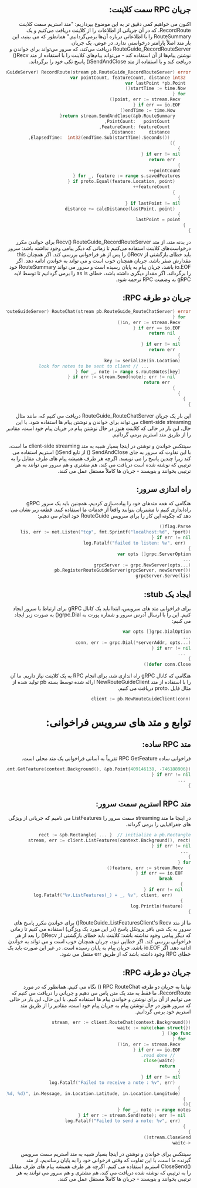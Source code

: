 <div dir="rtl">
<h2>
جریان RPC سمت کلاینت:
</h2>
اکنون می خواهیم کمی دقیق تر به این موضوع بپردازیم:
"متد استریم سمت کلاینت RecordRoute، که در آن جریانی از اطلاعات را از کلاینت دریافت می‌کنیم و یک RouteSummary را با اطلاعاتی درباره آن‌ها برمی‌گردانیم."
 همانطور که می بینید، این بار متد اصلاً پارامتر درخواستی ندارد. در عوض، یک جریان RouteGuide_RecordRouteServer دریافت می‌کند، که سرور می‌تواند برای خواندن و نوشتن پیام‌ها از آن استفاده کند - می‌تواند پیام‌های کلاینت را با استفاده از متد Recv()  دریافت کند و با استفاده از متد SendAndClose()  پاسخ تکی خود را برگرداند.

```go
func (s *routeGuideServer) RecordRoute(stream pb.RouteGuide_RecordRouteServer) error {
  var pointCount, featureCount, distance int32
  var lastPoint *pb.Point
  startTime := time.Now()
  for {
    point, err := stream.Recv()
    if err == io.EOF {
      endTime := time.Now()
      return stream.SendAndClose(&pb.RouteSummary{
        PointCount:   pointCount,
        FeatureCount: featureCount,
        Distance:     distance,
        ElapsedTime:  int32(endTime.Sub(startTime).Seconds()),
      })
    }
    if err != nil {
      return err
    }
    pointCount++
    for _, feature := range s.savedFeatures {
      if proto.Equal(feature.Location, point) {
        featureCount++
      }
    }
    if lastPoint != nil {
      distance += calcDistance(lastPoint, point)
    }
    lastPoint = point
  }
}
```
در بدنه متد، از متد Recv() RouteGuide_RecordRouteServer برای خواندن مکرر درخواست‌های کلاینت استفاده می‌کنیم تا زمانی که دیگر پیامی وجود نداشته باشد: سرور باید خطای بازگشتی از Recv() را پس از هر فراخوانی بررسی کند. اگر همچنان this مقدارش صفر باشد، جریان همچنان خوب است و می تواند به خواندن ادامه دهد. اگر io.EOF باشد، جریان پیام به پایان رسیده است و سرور می تواند RouteSummary خود را برگرداند. اگر مقدار دیگری داشته باشد، خطای as is  را برمی گردانیم تا توسط لایه gRPC به وضعیت RPC ترجمه شود.

<h2>
جریان دو طرفه RPC:
</h2>
 
```go
func (s *routeGuideServer) RouteChat(stream pb.RouteGuide_RouteChatServer) error {
  for {
    in, err := stream.Recv()
    if err == io.EOF {
      return nil
    }
    if err != nil {
      return err
    }
    key := serialize(in.Location)
                ... // look for notes to be sent to client
    for _, note := range s.routeNotes[key] {
      if err := stream.Send(note); err != nil {
        return err
      }
    }
  }
}
```
این بار یک جریان RouteGuide_RouteChatServer دریافت می کنیم که، مانند مثال client-side streaming می تواند برای خواندن و نوشتن پیام ها استفاده شود. با این حال، این بار در حالی که کلاینت هنوز در حال نوشتن پیام در جریان پیام خود است، مقادیر را از طریق متد استریم برمی گردانیم.

سینتکس خواندن و نوشتن در اینجا بسیار شبیه به متد client-side streaming ما است، با این تفاوت که سرور به جای SendAndClose ()  از تابع Send()  استریم استفاده می کند زیرا چندین پاسخ را می نویسد. اگرچه هر طرف همیشه پیام های طرف مقابل را به ترتیبی که نوشته شده است دریافت می کند، هم مشتری و هم سرور می توانند به هر ترتیبی بخوانند و بنویسند - جریان ها کاملاً مستقل عمل می کنند.

 <h2>
راه اندازی سرور:
</h2>
هنگامی که همه متد‌های خود را پیاده‌سازی کردیم، همچنین باید یک سرور gRPC راه‌اندازی کنیم تا مشتریان بتوانند واقعاً از خدمات ما استفاده کنند. قطعه زیر نشان می دهد که چگونه این کار را برای سرویس RouteGuide خود انجام می دهیم:

```go
flag.Parse()
lis, err := net.Listen("tcp", fmt.Sprintf("localhost:%d", *port))
if err != nil {
  log.Fatalf("failed to listen: %v", err)
}
var opts []grpc.ServerOption
...
grpcServer := grpc.NewServer(opts...)
pb.RegisterRouteGuideServer(grpcServer, newServer())
grpcServer.Serve(lis)
```
 
 <h2>
ایجاد یک stub:
</h2>
برای فراخوانی متد های سرویس، ابتدا باید یک کانال gRPC برای ارتباط با سرور ایجاد کنیم. این را با ارسال آدرس سرور و شماره پورت به grpc.Dial() به صورت زیر ایجاد می کنیم:

```go
var opts []grpc.DialOption
...
conn, err := grpc.Dial(*serverAddr, opts...)
if err != nil {
  ...
}
defer conn.Close()
```
هنگامی که کانال gRPC راه اندازی شد، برای انجام RPC به یک کلاینت نیاز داریم. ما آن را با استفاده از متد NewRouteGuideClient ارائه شده توسط بسته pb تولید شده از مثال فایل .proto دریافت می کنیم.
```go
client := pb.NewRouteGuideClient(conn)
```

 <h1>
توابع و متد های سرویس فراخوانی:
</h1>

<h2>
متد RPC ساده:
</h2>
فراخوانی ساده RPC GetFeature تقریباً به آسانی فراخوانی یک متد محلی است.
 
```go
feature, err := client.GetFeature(context.Background(), &pb.Point{409146138, -746188906})
if err != nil {
  ...
}
```
<h2>
متد RPC استریم سمت سرور:
</h2>
در اینجا ما متد streaming سمت سرور را ListFeatures می نامیم که جریانی از ویژگی های جغرافیایی را برمی گرداند.

 ```go
rect := &pb.Rectangle{ ... }  // initialize a pb.Rectangle
stream, err := client.ListFeatures(context.Background(), rect)
if err != nil {
  ...
}
for {
    feature, err := stream.Recv()
    if err == io.EOF {
        break
    }
    if err != nil {
        log.Fatalf("%v.ListFeatures(_) = _, %v", client, err)
    }
    log.Println(feature)
}
```
ما از متد RouteGuide_ListFeaturesClient's Recv() برای خواندن مکرر پاسخ های سرور به یک شی بافر پروتکل پاسخ (در این مورد یک ویژگی) استفاده می کنیم تا زمانی که دیگر پیامی وجود نداشته باشد: کلاینت باید خطای بازگشتی از Recv()  را بعد از هر فراخوانی بررسی کند. اگر خطایی نبود، جریان همچنان خوب است و می تواند به خواندن ادامه دهد. اگر io.EOF باشد، جریان پیام به پایان رسیده است. در غیر این صورت باید یک خطای RPC وجود داشته باشد که از طریق err منتقل می شود.

<h2>
جریان دو طرفه RPC:
</h2>
نهایتا به جریان دو طرفه RPC RouteChat ()  نگاه می کنیم. همانطور که در مورد RecordRoute، ما فقط به متد یک متن پاس می دهیم و جریانی را دریافت می کنیم که می توانیم از آن برای نوشتن و خواندن پیام ها استفاده کنیم. با این حال، این بار در حالی که سرور هنوز در حال نوشتن پیام به جریان پیام خود است، مقادیر را از طریق متد استریم خود برمی گردانیم.
 
```go
stream, err := client.RouteChat(context.Background())
waitc := make(chan struct{})
go func() {
  for {
    in, err := stream.Recv()
    if err == io.EOF {
      // read done.
      close(waitc)
      return
    }
    if err != nil {
      log.Fatalf("Failed to receive a note : %v", err)
    }
    log.Printf("Got message %s at point(%d, %d)", in.Message, in.Location.Latitude, in.Location.Longitude)
  }
}()
for _, note := range notes {
  if err := stream.Send(note); err != nil {
    log.Fatalf("Failed to send a note: %v", err)
  }
}
stream.CloseSend()
<-waitc
```

سینتکس برای خواندن و نوشتن در اینجا بسیار شبیه به متد استریم سمت سرویس گیرنده ما است، با این تفاوت که وقتی فرخوانی خود را به پایان رساندیم، از متد ()CloseSend استریم استفاده می کنیم. اگرچه هر طرف همیشه پیام های طرف مقابل را به ترتیبی که نوشته شده دریافت می کند، هم مشتری و هم سرور می توانند به هر ترتیبی بخوانند و بنویسند - جریان ها کاملاً مستقل عمل می کنند.
 
</dv>
